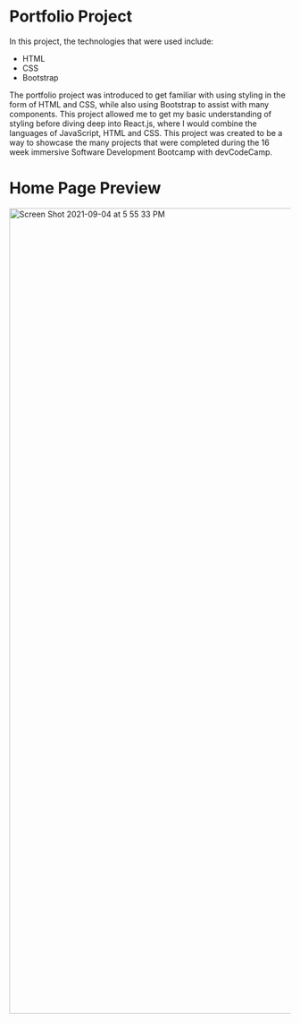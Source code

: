 # Portfolio Project

In this project, the technologies that were used include:
- HTML
- CSS
- Bootstrap

The portfolio project was introduced to get familiar with using styling in the form of HTML and CSS, while also using Bootstrap to assist with many components. This project allowed me to get my basic understanding of styling before diving deep into React.js, where I would combine the languages of JavaScript, HTML and CSS. This project was created to be a way to showcase the many projects that were completed during the 16 week immersive Software Development Bootcamp with devCodeCamp. 


# Home Page Preview 
<img width="1440" alt="Screen Shot 2021-09-04 at 5 55 33 PM" src="https://user-images.githubusercontent.com/83989341/132109870-77a444fe-0382-4621-8610-7b8f073c60dd.png">
